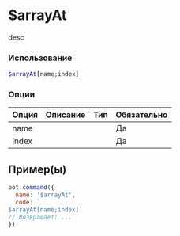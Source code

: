 # $arrayAt
desc
### Использование
```php
$arrayAt[name;index]
```

### Опции

| Опция | Описание | Тип | Обязательно |
|--------|-------------|------|----------|
| name |  |  | Да | 
| index |  |  | Да | 
## Пример(ы)

```javascript
bot.command({
  name: '$arrayAt',
  code: `
$arrayAt[name;index]`
// Возвращает: ...
})
```